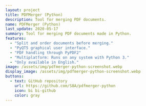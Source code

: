 ```yaml
---
layout: project
title: PDFMerger (Python)
description: Tool for merging PDF documents.
name: PDFMerger (Python)
last_update: 2020-05-17
summary: Tool for merging PDF documents made in Python.
features:
  - "Split and order documents before merging."
  - "PyQT5 graphical user interface."
  - "PDF handling through PyPDF2"
  - "Multiplatform: Runs on any system with Python 3."
  - "Only available in English."
image: /assets/img/pdfmerger-python-screenshot.webp
display_image: /assets/img/pdfmerger-python-screenshot.webp
buttons:
  - text: GitHub repository
    url: https://github.com/S8A/pdfmerger-python
    icon: bi bi-github
    color: gray
---
```


